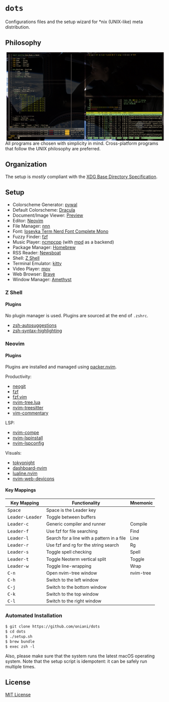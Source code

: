 # `dots`

Configurations files and the setup wizard for \*nix (UNIX-like) meta
distribution.

## Philosophy

<img src="demo.png" alt="Desktop" align="right" width="500px">

All programs are chosen with simplicity in mind. Cross-platform programs that
follow the UNIX philosophy are preferred.

## Organization

The setup is _mostly_ compliant with the [XDG Base Directory Specification](https://specifications.freedesktop.org/basedir-spec/basedir-spec-latest.html).

## Setup

- Colorscheme Generator: [pywal](https://github.com/dylanaraps/pywal)
- Default Colorscheme: [Dracula](https://github.com/dracula)
- Document/Image Viewer: [Preview](https://support.apple.com/guide/preview/welcome/mac)
- Editor: [Neovim](https://neovim.io/)
- File Manager: [nnn](https://github.com/jarun/nnn)
- Font: [Iosevka Term Nerd Font Complete Mono](https://github.com/ryanoasis/nerd-fonts/tree/master/patched-fonts/Iosevka)
- Fuzzy Finder: [fzf](https://github.com/junegunn/fzf)
- Music Player: [ncmpcpp](https://rybczak.net/ncmpcpp/) (with [mpd](https://www.musicpd.org/) as a backend)
- Package Manager: [Homebrew](https://brew.sh/)
- RSS Reader: [Newsboat](https://newsboat.org/)
- Shell: [Z Shell](http://zsh.sourceforge.net/)
- Terminal Emulator: [kitty](https://sw.kovidgoyal.net/kitty/)
- Video Player: [mpv](https://mpv.io/)
- Web Browser: [Brave](https://brave.com/)
- Window Manager: [Amethyst](https://github.com/ianyh/Amethyst)

### Z Shell

#### Plugins

No plugin manager is used. Plugins are sourced at the end of `.zshrc`.

- [zsh-autosuggestions](https://github.com/zsh-users/zsh-autosuggestions)
- [zsh-syntax-highlighting](https://github.com/zsh-users/zsh-syntax-highlighting)

### Neovim

#### Plugins

Plugins are installed and managed using
[packer.nvim](https://github.com/wbthomason/packer.nvim).

Productivity:

- [neogit](https://github.com/TimUntersberger/neogit)
- [fzf](https://github.com/junegunn/fzf)
- [fzf.vim](https://github.com/junegunn/fzf.vim)
- [nvim-tree.lua](https://github.com/kyazdani42/nvim-tree.lua)
- [nvim-treesitter](https://github.com/nvim-treesitter/nvim-treesitter)
- [vim-commentary](https://github.com/tpope/vim-commentary)

LSP:

- [nvim-compe](https://github.com/hrsh7th/nvim-compe)
- [nvim-lspinstall](https://github.com/kabouzeid/nvim-lspinstall)
- [nvim-lspconfig](https://github.com/neovim/nvim-lspconfig)

Visuals:

- [tokyonight](https://github.com/folke/tokyonight.nvim)
- [dashboard-nvim](https://github.com/glepnir/dashboard-nvim)
- [lualine.nvim](https://github.com/hoob3rt/lualine.nvim)
- [nvim-web-devicons](https://github.com/kyazdani42/nvim-web-devicons)

#### Key Mappings

| Key Mapping              | Functionality                              | Mnemonic  |
| ------------------------ | ------------------------------------------ | --------- |
| <kbd>Space</kbd>         | Space is the Leader key                    |           |
| <kbd>Leader-Leader</kbd> | Toggle between buffers                     |           |
| <kbd>Leader-c</kbd>      | Generic compiler and runner                | Compile   |
| <kbd>Leader-f</kbd>      | Use fzf for file searching                 | Find      |
| <kbd>Leader-l</kbd>      | Search for a line with a pattern in a file | Line      |
| <kbd>Leader-r</kbd>      | Use fzf and rg for the string search       | Rg        |
| <kbd>Leader-s</kbd>      | Toggle spell checking                      | Spell     |
| <kbd>Leader-t</kbd>      | Toggle Neoterm vertical split              | Toggle    |
| <kbd>Leader-w</kbd>      | Toggle line-wrapping                       | Wrap      |
| <kbd>C-n</kbd>           | Open nvim-tree window                      | nvim-tree |
| <kbd>C-h</kbd>           | Switch to the left window                  |           |
| <kbd>C-j</kbd>           | Switch to the bottom window                |           |
| <kbd>C-k</kbd>           | Switch to the top window                   |           |
| <kbd>C-l</kbd>           | Switch to the right window                 |           |

### Automated Installation

```console
$ git clone https://github.com/oniani/dots
$ cd dots
$ ./setup.sh
$ brew bundle
$ exec zsh -l
```

Also, please make sure that the system runs the latest macOS operating system.
Note that the setup script is idempotent: it can be safely run multiple times.

## License

[MIT License](LICENSE)
